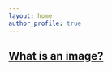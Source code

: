 ```yaml
---
layout: home
author_profile: true
---
```


## [What is an image?](_pages/What-is-an-image/index.md)

